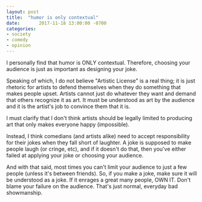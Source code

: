 ```yaml
---
layout: post
title: 	"humor is only contextual"
date:		2017-11-18 13:00:00 -0700
categories:
- society
- comedy
- opinion
---
```


I personally find that humor is ONLY contextual. Therefore, choosing your audience is just as important as designing your joke.

Speaking of which, I do not believe "Artistic License" is a real thing; it is just rhetoric for artists to defend themselves when they do something that makes people upset. Artists cannot just do whatever they want and demand that others recognize it as art. It must be understood as art by the audience and it is the artist's job to convince them that it is. 

I must clarify that I don't think artists should be legally limited to producing art that only makes everyone happy (impossible). 

Instead, I think comedians (and artists alike) need to accept responsibility for their jokes when they fall short of laughter. A joke is supposed to make people laugh (or cringe, etc), and if it doesn't do that, then you've either failed at applying your joke or choosing your audience.

And with that said, most times you can't limit your audience to just a few people (unless it's between friends). So, if you make a joke, make sure it will be understood as a joke. If it enrages a great many people, OWN IT. Don't blame your failure on the audience. That's just normal, everyday bad showmanship.
